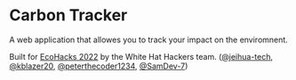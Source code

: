# Carbon Tracker
A web application that allowes you to track your impact on the enviromnent.

Built for [EcoHacks 2022](https://www.ecohacks.net/) by the White Hat Hackers team. ([@jeihua-tech](https://github.com/jehua-tech), [@kblazer20](https://github.com/kblazer20), [@peterthecoder1234](https://github.com/peterthecoder1234), [@SamDev-7](https://github/com/SamDev-7)) 
